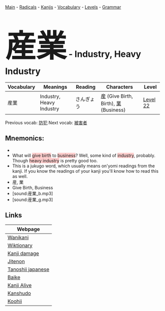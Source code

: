 <style> bigfont {font-size: 100px}</style>
[Main](../README.md) -
[Radicals](../radicals.md) -
[Kanjis](../kanjis.md) -
[Vocabulary](../vocabulary.md) -
[Levels](../levels.md) -
[Grammar](../grammar.md)
# <bigfont> 産業</bigfont> - Industry, Heavy Industry 

| Vocabulary | Meanings | Reading | Characters | Level |
| --- | --- | --- | --- | --- |
| 産業 | Industry, Heavy Industry | さんぎょう |  [産](../kanjis/産.md) (Give Birth, Birth), [業](../kanjis/業.md) (Business) | [Level 22](../levels/wk_level22.md) |

Previous vocab: [防犯](防犯.md) Next vocab: [被害者](被害者.md) 

## Mnemonics:

* 
* What will <span style="background-color:#ffcccb"> give birth</span> to <span style="background-color:#ffcccb"> business</span>? Well, some kind of <span style="background-color:#ffcccb"> industry</span>, probably. Though <span style="background-color:#ffcccb"> heavy industry</span> is pretty good too.
* This is a jukugo word, which usually means on'yomi readings from the kanji. If you know the readings of your kanji you'll know how to read this as well.
* 産, 業
* Give Birth, Business
* [sound:産業_b.mp3]
* [sound:産業_g.mp3]


## Links 

| Webpage |
| --- |
| [Wanikani          ](https://www.wanikani.com/kanji/産業) |
| [Wiktionary        ](https://en.wiktionary.org/wiki/産業) |
| [Kanji damage      ](http://www.kanjidamage.com/kanji/search?utf8=✓&q=産業) |
| [Jitenon           ](https://jitenon.com/kanji/産業) |
| [Tanoshii japanese ](https://www.tanoshiijapanese.com/dictionary/kanji.cfm?k=産業) |
| [Baike             ](https://baike.baidu.com/item/産業) |
| [Kanji Alive       ](https://app.kanjialive.com/産業) |
| [Kanshudo          ](https://www.kanshudo.com/searchmn?q=産業) |
| [Koohii            ](https://kanji.koohii.com/study/kanji/産業) |
